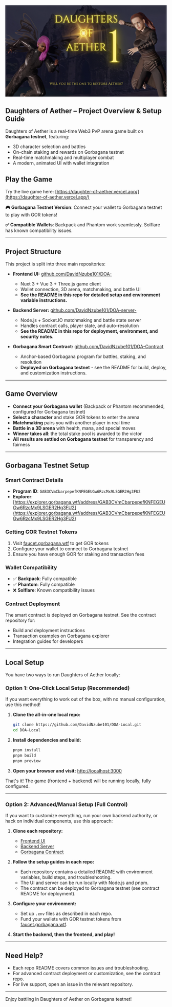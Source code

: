 <img src="cover.png"/>

## Daughters of Aether – Project Overview & Setup Guide

Daughters of Aether is a real-time Web3 PvP arena game built on **Gorbagana testnet**, featuring:
- 3D character selection and battles
- On-chain staking and rewards on Gorbagana testnet
- Real-time matchmaking and multiplayer combat
- A modern, animated UI with wallet integration

## Play the Game

Try the live game here: [https://daughter-of-aether.vercel.app/](https://daughter-of-aether.vercel.app/)

**🎮 Gorbagana Testnet Version**: Connect your wallet to Gorbagana testnet to play with GOR tokens!

**✅ Compatible Wallets**: Backpack and Phantom work seamlessly. Solflare has known compatibility issues.

---

## Project Structure

This project is split into three main repositories:

- **Frontend UI:** [github.com/DavidNzube101/DOA-](https://github.com/DavidNzube101/DOA-)
  - Nuxt 3 + Vue 3 + Three.js game client
  - Wallet connection, 3D arena, matchmaking, and battle UI
  - **See the README in this repo for detailed setup and environment variable instructions.**

- **Backend Server:** [github.com/DavidNzube101/DOA-server-](https://github.com/DavidNzube101/DOA-server-)
  - Node.js + Socket.IO matchmaking and battle state server
  - Handles contract calls, player state, and auto-resolution
  - **See the README in this repo for deployment, environment, and security notes.**

- **Gorbagana Smart Contract:** [github.com/DavidNzube101/DOA-Contract](https://github.com/DavidNzube101/DOA-Contract)
  - Anchor-based Gorbagana program for battles, staking, and resolution
  - **Deployed on Gorbagana testnet** - see the README for build, deploy, and customization instructions.

---

## Game Overview

- **Connect your Gorbagana wallet** (Backpack or Phantom recommended, configured for Gorbagana testnet)
- **Select a character** and stake GOR tokens to enter the arena
- **Matchmaking** pairs you with another player in real time
- **Battle in a 3D arena** with health, mana, and special moves
- **Winner takes all**: the total stake pool is awarded to the victor
- **All results are settled on Gorbagana testnet** for transparency and fairness

---

## Gorbagana Testnet Setup

### Smart Contract Details
- **Program ID**: `GAB3CVmCbarpepefKNFEGEUGw6RzcMx9LSGER2Hg3FU2`
- **Explorer**: [https://explorer.gorbagana.wtf/address/GAB3CVmCbarpepefKNFEGEUGw6RzcMx9LSGER2Hg3FU2](https://explorer.gorbagana.wtf/address/GAB3CVmCbarpepefKNFEGEUGw6RzcMx9LSGER2Hg3FU2)

### Getting GOR Testnet Tokens
1. Visit [faucet.gorbagana.wtf](https://faucet.gorbagana.wtf) to get GOR tokens
2. Configure your wallet to connect to Gorbagana testnet
3. Ensure you have enough GOR for staking and transaction fees

### Wallet Compatibility
- ✅ **Backpack**: Fully compatible
- ✅ **Phantom**: Fully compatible  
- ❌ **Solflare**: Known compatibility issues

### Contract Deployment
The smart contract is deployed on Gorbagana testnet. See the contract repository for:
- Build and deployment instructions
- Transaction examples on Gorbagana explorer
- Integration guides for developers

---

## Local Setup

You have two ways to run Daughters of Aether locally:

### **Option 1: One-Click Local Setup (Recommended)**

If you want everything to work out of the box, with no manual configuration, use this method!

1. **Clone the all-in-one local repo:**
   ```bash
   git clone https://github.com/DavidNzube101/DOA-Local.git
   cd DOA-Local
   ```
2. **Install dependencies and build:**
   ```bash
   pnpm install
   pnpm build
   pnpm preview
   ```
3. **Open your browser and visit:**
   [http://localhost:3000](http://localhost:3000)

That's it! The game (frontend + backend) will be running locally, fully configured.

---

### **Option 2: Advanced/Manual Setup (Full Control)**

If you want to customize everything, run your own backend authority, or hack on individual components, use this approach:

1. **Clone each repository:**
   - [Frontend UI](https://github.com/DavidNzube101/DOA-)
   - [Backend Server](https://github.com/DavidNzube101/DOA-server-)
   - [Gorbagana Contract](https://github.com/DavidNzube101/DOA-Contract)

2. **Follow the setup guides in each repo:**
   - Each repository contains a detailed README with environment variables, build steps, and troubleshooting.
   - The UI and server can be run locally with Node.js and pnpm.
   - The contract can be deployed to Gorbagana testnet (see contract README for deployment).

3. **Configure your environment:**
   - Set up `.env` files as described in each repo.
   - Fund your wallets with GOR testnet tokens from [faucet.gorbagana.wtf](https://faucet.gorbagana.wtf).

4. **Start the backend, then the frontend, and play!**

---

## Need Help?
- Each repo README covers common issues and troubleshooting.
- For advanced contract deployment or customization, see the contract repo.
- For live support, open an issue in the relevant repository.

---

Enjoy battling in Daughters of Aether on Gorbagana testnet!
